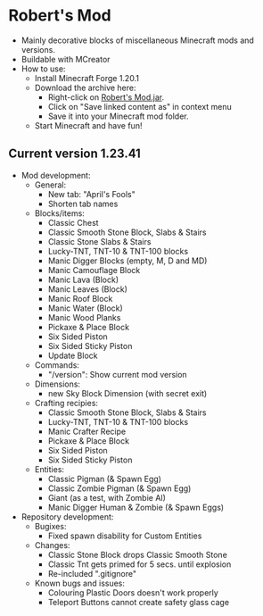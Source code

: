# Robert's Mod

- Mainly decorative blocks of miscellaneous Minecraft mods and versions.
- Buildable with MCreator
- How to use:
  - Install Minecraft Forge 1.20.1
  - Download the archive here:
    - Right-click on [Robert's Mod.jar](https://github.com/DerRobert-28/RobertsMod/blob/master/Robert's%20Mod.jar).
    - Click on "Save linked content as" in context menu
    - Save it into your Minecraft mod folder.
  - Start Minecraft and have fun!

## Current version 1.23.41

- Mod development:
  - General:
    - New tab: "April's Fools"
    - Shorten tab names
  - Blocks/items:
    - Classic Chest
    - Classic Smooth Stone Block, Slabs & Stairs
    - Classic Stone Slabs & Stairs
    - Lucky-TNT, TNT-10 & TNT-100 blocks
    - Manic Digger Blocks (empty, M, D and MD)
    - Manic Camouflage Block
    - Manic Lava (Block)
    - Manic Leaves (Block)
    - Manic Roof Block
    - Manic Water (Block)
    - Manic Wood Planks
    - Pickaxe & Place Block
    - Six Sided Piston
    - Six Sided Sticky Piston
    - Update Block
  - Commands:
    - "/version": Show current mod version
  - Dimensions:
    - new Sky Block Dimension (with secret exit)
  - Crafting recipies:
    - Classic Smooth Stone Block, Slabs & Stairs
    - Lucky-TNT, TNT-10 & TNT-100 blocks
    - Manic Crafter Recipe
    - Pickaxe & Place Block
    - Six Sided Piston
    - Six Sided Sticky Piston
  - Entities:
    - Classic Pigman (& Spawn Egg)
    - Classic Zombie Pigman (& Spawn Egg)
    - Giant (as a test, with Zombie AI)
    - Manic Digger Human & Zombie (& Spawn Eggs)
- Repository development:
  - Bugixes:
    - Fixed spawn disability for Custom Entities
  - Changes:
    - Classic Stone Block drops Classic Smooth Stone
    - Classic Tnt gets primed for 5 secs. until explosion
    - Re-included ".gitignore"
  - Known bugs and issues:
    - Colouring Plastic Doors doesn't work properly
    - Teleport Buttons cannot create safety glass cage
